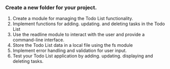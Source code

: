 ### Create a new folder for your project.
1. Create a module for managing the Todo List functionality.
2. Implement functions for adding. updating. and deleting tasks in the Todo List
3. Use the readline module to interact with the user and provide a command-line interface.
4. Store the Todo List data in a local file using the fs module
5. Implement error handling and validation for user input.
6. Test your Todo List application by adding. updating. displaying and deleting tasks.



